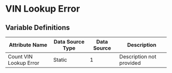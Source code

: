 # VIN Lookup Error

### 

## Variable Definitions

| Attribute Name|Data Source Type|Data Source|Description|
| --- | --- | --- | --- |
|Count VIN Lookup Error|Static|1|Description not provided|



